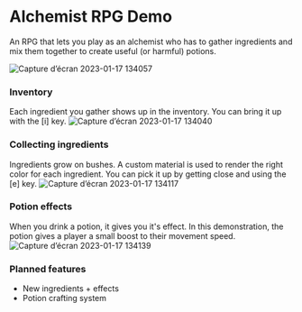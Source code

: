 # Alchemist RPG Demo

An RPG that lets you play as an alchemist who has to gather ingredients and mix them together to create useful (or harmful) potions. 

![Capture d’écran 2023-01-17 134057](https://user-images.githubusercontent.com/60842220/212922931-89089d76-d587-4aab-ba11-fa2dc53bca12.png)

### Inventory
Each ingredient you gather shows up in the inventory. You can bring it up with the [i] key.
![Capture d’écran 2023-01-17 134040](https://user-images.githubusercontent.com/60842220/212923155-179dba64-7eb1-44d6-b420-6203ac56d086.png)


### Collecting ingredients
Ingredients grow on bushes. A custom material is used to render the right color for each ingredient. You can pick it up by getting close and using the [e] key.
![Capture d’écran 2023-01-17 134117](https://user-images.githubusercontent.com/60842220/212923445-adac206b-ae2b-45ed-b76a-a7b73946b4bd.png)

### Potion effects
When you drink a potion, it gives you it's effect. In this demonstration, the potion gives a player a small boost to their movement speed.
![Capture d’écran 2023-01-17 134139](https://user-images.githubusercontent.com/60842220/212923652-65c7147e-8dda-42a7-a88f-91dfa639d10f.png)

### Planned features

- New ingredients + effects
- Potion crafting system
